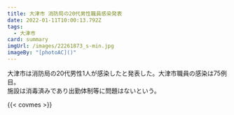 ```yaml
---
title: 大津市 消防局の20代男性職員感染発表
date: 2022-01-11T10:00:13.792Z
tags:
  - 大津市
card: summary
imgUrl: /images/22261873_s-min.jpg
imageBy: "[photoAC]()"
---
```

大津市は消防局の20代男性1人が感染したと発表した。大津市職員の感染は75例目。  
施設は消毒済みであり出勤体制等に問題はないという。  

{{< covmes >}}